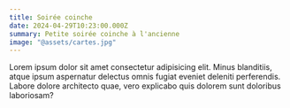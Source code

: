 ```yaml
---
title: Soirée coinche
date: 2024-04-29T10:23:00.000Z
summary: Petite soirée coinche à l'ancienne
image: "@assets/cartes.jpg"
---
```

Lorem ipsum dolor sit amet consectetur adipisicing elit. Minus blanditiis, atque ipsum aspernatur delectus omnis fugiat eveniet deleniti perferendis. Labore dolore architecto quae, vero explicabo quis dolorem sunt doloribus laboriosam?
